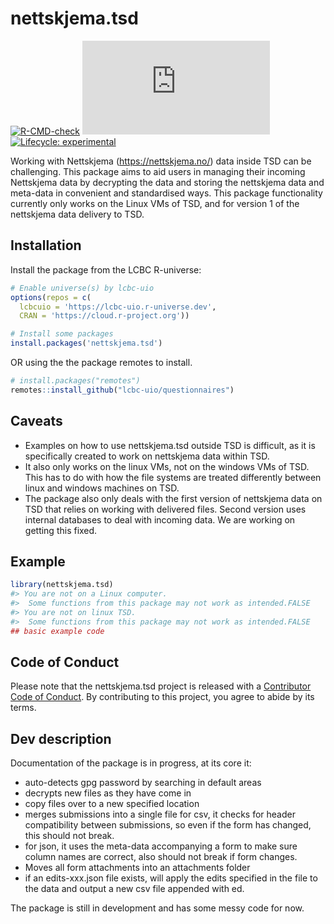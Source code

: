 
<!-- README.md is generated from README.Rmd. Please edit that file -->

# nettskjema.tsd

<!-- badges: start -->

[![R-CMD-check](https://github.com/Athanasiamo/nettskjema.tsd/actions/workflows/R-CMD-check.yaml/badge.svg)](https://github.com/Athanasiamo/nettskjema.tsd/actions/workflows/R-CMD-check.yaml)
[![CRAN
status](https://www.r-pkg.org/badges/version/nettskjema.tsd)](https://CRAN.R-project.org/package=nettskjema.tsd)
[![Lifecycle:
experimental](https://img.shields.io/badge/lifecycle-experimental-orange.svg)](https://lifecycle.r-lib.org/articles/stages.html#experimental)
<!-- [![downloads](https://cranlogs.r-pkg.org/badges/last-month/nettskjema.tsd?color=blue)](https://r-pkg.org/pkg/nettskjema.tsd) -->
<!-- badges: end -->

Working with Nettskjema (<https://nettskjema.no/>) data inside TSD can
be challenging. This package aims to aid users in managing their
incoming Nettskjema data by decrypting the data and storing the
nettskjema data and meta-data in convenient and standardised ways. This
package functionality currently only works on the Linux VMs of TSD, and
for version 1 of the nettskjema data delivery to TSD.

## Installation

Install the package from the LCBC R-universe:

``` r
# Enable universe(s) by lcbc-uio
options(repos = c(
  lcbcuio = 'https://lcbc-uio.r-universe.dev',
  CRAN = 'https://cloud.r-project.org'))

# Install some packages
install.packages('nettskjema.tsd')
```

OR using the the package remotes to install.

``` r
# install.packages("remotes")
remotes::install_github("lcbc-uio/questionnaires")
```

## Caveats

-   Examples on how to use nettskjema.tsd outside TSD is difficult, as
    it is specifically created to work on nettskjema data within TSD.
-   It also only works on the linux VMs, not on the windows VMs of TSD.
    This has to do with how the file systems are treated differently
    between linux and windows machines on TSD.
-   The package also only deals with the first version of nettskjema
    data on TSD that relies on working with delivered files. Second
    version uses internal databases to deal with incoming data. We are
    working on getting this fixed.

## Example

``` r
library(nettskjema.tsd)
#> You are not on a Linux computer.
#>  Some functions from this package may not work as intended.FALSE
#> You are not on linux TSD.
#>  Some functions from this package may not work as intended.FALSE
## basic example code
```

## Code of Conduct

Please note that the nettskjema.tsd project is released with a
[Contributor Code of
Conduct](https://athanasiamo.github.io/nettskjema.tsd/CODE_OF_CONDUCT.html).
By contributing to this project, you agree to abide by its terms.

## Dev description

Documentation of the package is in progress, at its core it:

-   auto-detects gpg password by searching in default areas
-   decrypts new files as they have come in
-   copy files over to a new specified location
-   merges submissions into a single file for csv, it checks for header
    compatibility between submissions, so even if the form has changed,
    this should not break.
-   for json, it uses the meta-data accompanying a form to make sure
    column names are correct, also should not break if form changes.
-   Moves all form attachments into an attachments folder
-   if an edits-xxx.json file exists, will apply the edits specified in
    the file to the data and output a new csv file appended with ed.

The package is still in development and has some messy code for now.
